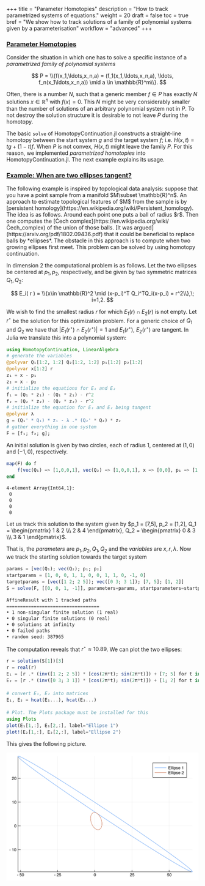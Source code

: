 +++
title = "Parameter Homotopies"
description = "How to track parametrized systems of equations."
weight = 20
draft = false
toc = true
bref = "We show how to track solutions of a family of polynomial systems given by a parameterisation"
workflow = "advanced"
+++




<h3 class="section-head" id="parameter*homotopies"><a href="#parameter*homotopies">Parameter Homotopies</a></h3>


Consider the situation in which one has to solve a specific instance of a *parametrized family of polynomial systems*


$$
P = \\{f(x_1,\ldots,x_n,a) = (f_1(x_1,\ldots,x_n,a), \ldots, f_n(x_1\ldots,x_n,a)) \mid a \in \mathbb{R}^m\\}.
$$


Often, there is a number $N$, such that a generic member $f\in P$ has exactly $N$ solutions $x\in\mathbb{R}^n$ with $f(x)=0$. This $N$ might be very considerably smaller than the number of solutions of an arbitrary polynomial system not in $P$. To not destroy the solution structure it is desirable to not leave $P$ during the homotopy.


The basic `solve` of HomotopyContinuation.jl constructs a straight-line homotopy between the start system $g$ and the target system $f$; i.e. $H(x,t)  = tg + (1-t)f$. When $P$ is not convex, $H(x,t)$ might leave the family $P$. For this reason, we implemented *parametrized homotopies* into HomotopyContinuation.jl. The next example explains its usage.


<h3 class="section-head" id="ellipses"><a href="#ellipses">Example: When are two ellipses tangent?</a></h3> The following example is inspired by topological data analysis: suppose that you have a point sample from a manifold $M\subset \mathbb{R}^n$. An approach to estimate topological features of $M$ from the sample is by [persistent homology](https://en.wikipedia.org/wiki/Persistent_homology). The idea is as follows. Around each point one puts a ball of radius $r$. Then one computes the [Čech complex](https://en.wikipedia.org/wiki/Čech_complex) of the union of those balls. [It was argued](https://arxiv.org/pdf/1802.09436.pdf) that it could be beneficial to replace balls by *ellipses*. The obstacle in this approach is to compute when two growing ellipses first meet. This problem can be solved by using homotopy continuation.


In dimension 2 the computational problem is as follows. Let the two ellipses be centered at $p_1,p_2$, respectively, and be given by two symmetric matrices $Q_1, Q_2$:


$$
E_i( r ) = \\{x\in \mathbb{R}^2 \mid (x-p_i)^T Q_i^TQ_i(x-p_i) = r^2\\},\; i=1,2.
$$


We wish to find the smallest radius $r$ for which $E_1( r )\cap E_2( r )$ is not empty. Let $r^\star$ be the solution for this optimization problem. For a generic choice of $Q_1$ and $Q_2$ we have that $\vert E_1(r^\star)\cap E_2(r^\star) \vert =1$ and $E_1(r^\star)$, $E_2(r^\star)$ are tangent. In Julia we translate this into a polynomial system:


```julia
using HomotopyContinuation, LinearAlgebra
# generate the variables
@polyvar Q₁[1:2, 1:2] Q₂[1:2, 1:2] p₁[1:2] p₂[1:2]
@polyvar x[1:2] r
z₁ = x - p₁
z₂ = x - p₂
# initialize the equations for E₁ and E₂
f₁ = (Q₁ * z₁) ⋅ (Q₁ * z₁) - r^2
f₂ = (Q₂ * z₂) ⋅ (Q₂ * z₂) - r^2
# initialize the equation for E₁ and E₂ being tangent
@polyvar λ
g = (Q₁' * Q₁) * z₁ - λ .* (Q₂' * Q₂) * z₂
# gather everything in one system
F = [f₁; f₂; g];
```


An initial solution is given by two circles, each of radius 1,  centered at $(1,0)$ and $(-1,0)$, respectively.


```julia
map(F) do f
    f(vec(Q₁) => [1,0,0,1], vec(Q₂) => [1,0,0,1], x => [0,0], p₁ => [1,0], p₂ => [-1,0], λ => -1, r => 1)
end
```

```
4-element Array{Int64,1}:
 0
 0
 0
 0
```


Let us track this solution to the system given by $p_1 = [7,5], p_2 = [1,2], Q_1 = \begin{pmatrix} 1 & 2 \\\ 2 & 4 \end{pmatrix}, Q_2 = \begin{pmatrix} 0 & 3 \\\ 3 & 1 \end{pmatrix}$.


That is, the *parameters* are $p_1, p_2, Q_1, Q_2$ and the *variables* are $x,r,λ$. Now we track the starting solution towards the target system


```julia
params = [vec(Q₁); vec(Q₂); p₁; p₂]
startparams = [1, 0, 0, 1, 1, 0, 0, 1, 1, 0, -1, 0]
targetparams = [vec([1 2; 2 5]); vec([0 3; 3 1]); [7, 5]; [1, 2]]
S = solve(F, [[0, 0, 1, -1]], parameters=params, startparameters=startparams, targetparameters=targetparams)
```

```
AffineResult with 1 tracked paths
==================================
• 1 non-singular finite solution (1 real)
• 0 singular finite solutions (0 real)
• 0 solutions at infinity
• 0 failed paths
• random seed: 387965
```


The computation reveals that $r^\star \approx 10.89$. We can plot the two ellipses:


```julia
r = solution(S[1])[3]
r = real(r)
E₁ = [r .* (inv([1 2; 2 5]) * [cos(2π*t); sin(2π*t)]) + [7; 5] for t in 0:0.01:1]
E₂ = [r .* (inv([0 3; 3 1]) * [cos(2π*t); sin(2π*t)]) + [1; 2] for t in 0:0.01:1]

# convert E₁, E₂ into matrices
E₁, E₂ = hcat(E₁...), hcat(E₂...)

# Plot. The Plots package must be installed for this
using Plots
plot(E₁[1,:], E₁[2,:], label="Ellipse 1")
plot!(E₂[1,:], E₂[2,:], label="Ellipse 2")
```


This gives the following picture.


![img](/images/ellipse.png)

